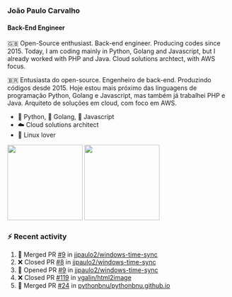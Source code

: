 ### João Paulo Carvalho
#### Back-End Engineer

🇬🇧 Open-Source enthusiast. Back-end engineer. Producing codes since 2015. Today, I am coding mainly in Python, Golang and Javascript, but I already worked with PHP and Java. Cloud solutions archtect, with AWS focus.

🇧🇷 Entusiasta do open-source. Engenheiro de back-end. Produzindo códigos desde 2015. Hoje estou mais próximo das linguagens de programação Python, Golang e Javascript, mas também já trabalhei PHP e Java. Arquiteto de soluções em cloud, com foco em AWS.
 
- 🐍 Python, 🐹 Golang, 🍺 Javascript
- ☁️ Cloud solutions architect
- 🐧 Linux lover

<span>
   <img height="170vw" src="https://github-readme-stats.vercel.app/api?username=jjpaulo2&count_private=true&show_icons=true&theme=dark&&include_all_commits=true"/>
   <img height="170vw" src="https://github-readme-stats-eight-theta.vercel.app/api/top-langs/?username=jjpaulo2&hide=html,css,javascript&layout=compact&langs_count=8&theme=dark"/>
</span>


### ⚡ Recent activity

<!--START_SECTION:activity-->
1. 🎉 Merged PR [#9](https://github.com/jjpaulo2/windows-time-sync/pull/9) in [jjpaulo2/windows-time-sync](https://github.com/jjpaulo2/windows-time-sync)
2. ❌ Closed PR [#8](https://github.com/jjpaulo2/windows-time-sync/pull/8) in [jjpaulo2/windows-time-sync](https://github.com/jjpaulo2/windows-time-sync)
3. 💪 Opened PR [#9](https://github.com/jjpaulo2/windows-time-sync/pull/9) in [jjpaulo2/windows-time-sync](https://github.com/jjpaulo2/windows-time-sync)
4. ❌ Closed PR [#119](https://github.com/vgalin/html2image/pull/119) in [vgalin/html2image](https://github.com/vgalin/html2image)
5. 🎉 Merged PR [#24](https://github.com/pythonbnu/pythonbnu.github.io/pull/24) in [pythonbnu/pythonbnu.github.io](https://github.com/pythonbnu/pythonbnu.github.io)
<!--END_SECTION:activity-->
